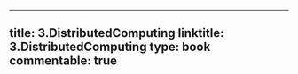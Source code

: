 
---
title: 3.DistributedComputing
linktitle: 3.DistributedComputing
type: book
commentable: true
---

